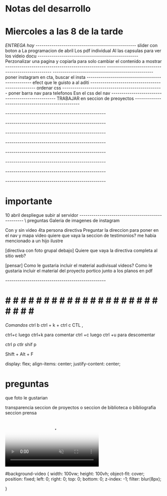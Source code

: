 # Notas del desarrollo
# Miercoles a las 8 de la tarde  
*ENTREGA hoy*
*--------------------------------------------------*
slider con boton a 
La programacion de abril
Los pdf individual
Al las capsulas para ver los videio docu
*--------------------------------------------------*
Perzonalizar una pagina y copiarla 
para solo cambiar el contenido a mostrar
*--------------------------------------------------*
*--------------------------------------------------*
*--------------------------------------------------*
poner instagram en cta, buscar el insta
*--------------------------------------------------*
efect que le guisto a al aditi
*--------------------------------------------------*
ordenar css
*--------------------------------------------------*
poner barra nav para telefonos  Esn el css del nav
*--------------------------------------------------*
TRABAJAR en seccion de preoyectos
*--------------------------------------------------*

*--------------------------------------------------*

*--------------------------------------------------*

*--------------------------------------------------*

*--------------------------------------------------*
 
*--------------------------------------------------*

*--------------------------------------------------*

*--------------------------------------------------*

*--------------------------------------------------*
# importante 
10 abril despliegue 
subir al servidor 
*--------------------------------------------------*
\\ preguntas
Galeria de imagenes de instagram 

Con y sin video 
4ta persona directiva
Preguntar la direccion para poner en el nav y mapa
video 
quiere que vaya la seccion de testimonios?
me habia mencionado a un hijo ilustre

[directiva con foto grupal debajo] 
Quiere que vaya la directiva completa al sitio web?

[pensar]
Como le gustaria incluir el material audivisual videos?
Como le gustaria incluir el material del proyecto portico junto a los
planos en pdf 




*--------------------------------------------------*
# # # # # # # # # # # # # # # # # # # # # # # # # #



*Comandos*
ctrl b
ctrl + k + ctrl c
CTL ,

ctrl+c luego ctrl+k para comentar
ctrl +c luego ctrl +u para descomentar

ctrl p
ctlr shif p

Shift + Alt + F

  display: flex;
  align-items: center;
  justify-content: center;

# preguntas
que foto le gustarian

transparencia 
seccion de proyectos
o seccion de biblioteca o bibliografia seccion prensa






<!-- ======= Vídeo de fondo ======= -->
  <video id="background-video" autoplay loop muted poster="assets/img/mapa.jpg">
    <source src="assets/img/CompactoHuertas.mp4.mp4" type="video/mp4">
  </video>
<!-- ======= End Vídeo de fondo ======= -->


#background-video {
  width: 100vw;
  height: 100vh;
  object-fit: cover;
  position: fixed;
  left: 0;
  right: 0;
  top: 0;
  bottom: 0;
  z-index: -1;
  filter: blur(8px);

}